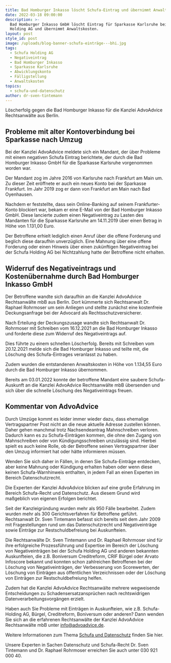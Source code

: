 ```yaml
---
title: Bad Homburger Inkasso löscht Schufa-Eintrag und übernimmt Anwaltskosten
date: 2022-03-18 09:00:00
description: >-
  Bad Homburger Inkasso GmbH löscht Eintrag für Sparkasse Karlsruhe bei Schufa
  Holding AG und übernimmt Anwaltskosten. 
layout: post
style_id: post
image: /uploads/blog-banner-schufa-einträge---bhi.jpg
tags:
  - Schufa Holding AG
  - Negativeintrag
  - Bad Homburger Inkasso
  - Sparkasse Karlsruhe
  - Abwicklungskonto
  - Fälligstellung
  - Anwaltskosten
topics:
  - schufa-und-datenschutz
author: dr-sven-tintemann
---
```

Löscherfolg gegen die Bad Homburger Inkasso für die Kanzlei AdvoAdvice Rechtsanwälte aus Berlin.&nbsp;

## Probleme mit alter Kontoverbindung bei Sparkasse nach Umzug

Bei der Kanzlei AdvoAdvice meldete sich ein Mandant, der über Probleme mit einem negativen Schufa Eintrag berichtete, der durch die Bad Homburger Inkasso GmbH für die Sparkasse Karlsruhe vorgenommen worden war.&nbsp;

Der Mandant zog im Jahre 2016 von Karlsruhe nach Frankfurt am Main um. Zu dieser Zeit eröffnete er auch ein neues Konto bei der Sparkasse Frankfurt. Im Jahr 2019 zog er dann von Frankfurt am Main nach Bad Oyenhausen.

Nachdem er feststellte, dass sein Online-Banking auf seinem Frankfurter-Konto blockiert war, bekam er eine E-Mail von der Bad Homburger Inkasso GmbH. Diese lancierte zudem einen Negativeintrag zu Lasten des Mandanten für die Sparkasse Karlsruhe am 14.11.2019 über einen Betrag in Höhe von 1.131,00 Euro.

Der Betroffene erhielt lediglich einen Anruf über die offene Forderung und beglich diese daraufhin unverzüglich. Eine Mahnung über eine offene Forderung oder einen Hinweis über einen zukünftigen Negativeintrag bei der Schufa Holding AG bei Nichtzahlung hatte der Betroffene nicht erhalten.

## Widerruf des Negativeintrags und Kostenübernahme durch Bad Homburger Inkasso GmbH

Der Betroffene wandte sich daraufhin an die Kanzlei AdvoAdvice Rechtsanwälte mbB aus Berlin. Dort kümmerte sich Rechtsanwalt Dr. Raphael Rohrmoser um sein Anliegen und stellte zunächst eine kostenfreie Deckungsanfrage bei der Advocard als Rechtsschutzversicherer.&nbsp;

Nach Erteilung der Deckungszusage wandte sich Rechtsanwalt Dr. Rohrmoser mit Schreiben vom 16.12.2021 an die Bad Homburger Inkasso und forderte diese zum Widerruf des Negativeintrags auf.&nbsp;

Dies führte zu einem schnellen Löscherfolg. Bereits mit Schreiben vom 20.12.2021 melde sich die Bad Homburger Inkasso und teilte mit, die Löschung des Schufa-Eintrages veranlasst zu haben.&nbsp;

Zudem wurden die entstandenen Anwaltskosten in Höhe von 1.134,55 Euro durch die Bad Homburger Inkasso übernommen.&nbsp;

Bereits am 03.01.2022 konnte der betroffene Mandant eine saubere Schufa-Auskunft an die Kanzlei AdvoAdvice Rechtsanwälte mbB übersenden und sich über die schnelle Löschung des Negativeintrags freuen.&nbsp;

## Kommentar von AdvoAdvice

Durch Umzüge kommt es leider immer wieder dazu, dass ehemalige Vertragspartner Post nicht an die neue aktuelle Adresse zustellen können. Daher gehen manchmal trotz Nachsendeantrag Mahnschreiben verloren. Dadurch kann es zu Schufa-Einträgen kommen, die ohne den Zugang von Mahnschreiben oder von Kündigungsschreiben unzulässig sind. Hierbei spielt es auch keine Rolle, ob der Betroffene seinen Vertragspartner über den Umzug informiert hat oder hätte informieren müssen.&nbsp;

Wenden Sie sich daher in Fällen, in denen Sie Schufa-Einträge entdecken, aber keine Mahnung oder Kündigung erhalten haben oder wenn diese keinen Schufa-Warnhinweis enthalten, in jedem Fall an einen Experten im Bereich Datenschutzrecht.

Die Experten der Kanzlei AdvoAdvice blicken auf eine große Erfahrung im Bereich Schufa-Recht und Datenschutz. Aus diesem Grund wird maßgeblich von eigenen Erfolgen berichtet.

Seit der Kanzleigründung wurden mehr als 950 Fälle bearbeitet. Zudem wurden mehr als 300 Gerichtsverfahren für Betroffene geführt. Rechtsanwalt Dr. Sven Tintemann befasst sich bereits seit dem Jahr 2009 mit Fragestellungen rund um das Datenschutzrecht und Negativeinträge sowie Einträge zur Restschuldbefreiung bei Auskunfteien.

Die Rechtsanwälte Dr. Sven Tintemann und Dr. Raphael Rohrmoser sind für ihre erfolgreiche Prozessführung und Expertise im Bereich der Löschung von Negativeinträgen bei der Schufa Holding AG und anderen bekannten Auskunfteien, die z.B. Boniversum Creditreform, CRIF Bürgel oder Arvato Infoscore bekannt und konnten schon zahlreichen Betroffenen bei der Löschung von Negativeinträgen, der Verbesserung von Scorewerten, der Löschung von Einträgen aus öffentlichen Verzeichnissen oder der Löschung von Einträgen zur Restschuldbefreiung helfen.

Zudem hat die Kanzlei AdvoAdvice Rechtsanwälte mehrere wegweisende Entscheidungen zu Schadensersatzansprüchen nach rechtswidrigen Datenverarbeitungsvorgängen erzielt.

Haben auch Sie Probleme mit Einträgen in Auskunfteien, wie z.B. Schufa-Holding AG, Bürgel, Creditreform, Boniversum oder anderen? Dann wenden Sie sich an die erfahrenen Rechtsanwälte der Kanzlei AdvoAdvice Rechtsanwälte mbB unter [info@advoadvice.de](mailto:info@advoadvice.de).

Weitere Informationen zum Thema [Schufa und Datenschutz](/themen/schufa-und-datenschutz/)&nbsp;finden Sie hier.&nbsp;

Unsere Experten in Sachen Datenschutz und Schufa-Recht Dr. Sven Tintemann und Dr. Raphael Rohrmoser erreichen Sie auch unter 030 921 000 40.